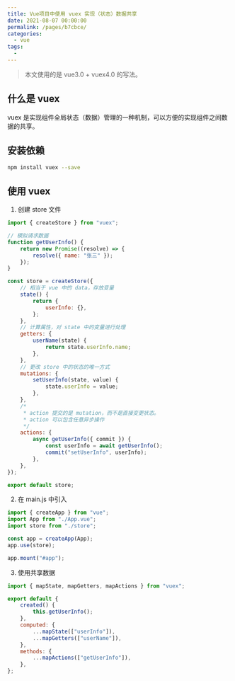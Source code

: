 ```yaml
---
title: Vue项目中使用 vuex 实现（状态）数据共享
date: 2021-08-07 00:00:00
permalink: /pages/b7cbce/
categories: 
  - vue
tags: 
  - 
---
```


> 本文使用的是 vue3.0 + vuex4.0 的写法。

## 什么是 vuex

vuex 是实现组件全局状态（数据）管理的一种机制，可以方便的实现组件之间数据的共享。

<!-- more -->

## 安装依赖

```bash
npm install vuex --save
```

## 使用 vuex

1. 创建 store 文件

```js
import { createStore } from "vuex";

// 模拟请求数据
function getUserInfo() {
	return new Promise((resolve) => {
		resolve({ name: "张三" });
	});
}

const store = createStore({
	// 相当于 vue 中的 data，存放变量
	state() {
		return {
			userInfo: {},
		};
	},
	// 计算属性，对 state 中的变量进行处理
	getters: {
		userName(state) {
			return state.userInfo.name;
		},
	},
	// 更改 store 中的状态的唯一方式
	mutations: {
		setUserInfo(state, value) {
			state.userInfo = value;
		},
	},
	/*
	 * action 提交的是 mutation，而不是直接变更状态。
	 * action 可以包含任意异步操作
	 */
	actions: {
		async getUserInfo({ commit }) {
			const userInfo = await getUserInfo();
			commit("setUserInfo", userInfo);
		},
	},
});

export default store;
```

2. 在 main.js 中引入

```js
import { createApp } from "vue";
import App from "./App.vue";
import store from "./store";

const app = createApp(App);
app.use(store);

app.mount("#app");
```

3. 使用共享数据

```js
import { mapState, mapGetters, mapActions } from "vuex";

export default {
	created() {
		this.getUserInfo();
	},
	computed: {
		...mapState(["userInfo"]),
		...mapGetters(["userName"]),
	},
	methods: {
		...mapActions(["getUserInfo"]),
	},
};
```
